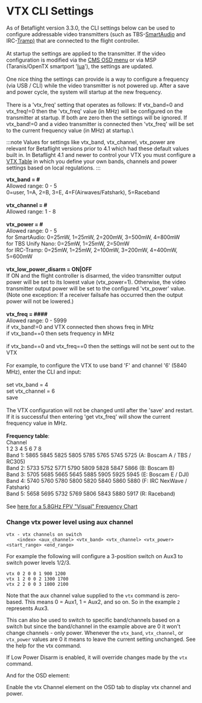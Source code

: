 # VTX CLI Settings

As of Betaflight version 3.3.0, the CLI settings below can be used to
configure addressable video transmitters (such as
TBS-[SmartAudio](Unify-Smartaudio)
and
IRC-[Tramp](IRC-Tramp)[)](IRC-Tramp)
that are connected to the flight controller.\
 \
 At startup the settings are applied to the transmitter. If the video
configuration is modified via the [CMS OSD
menu](Unify-Smartaudio#smartaudio-cms-guide)
or via MSP (Taranis/OpenTX smartport
'[lua](https://github.com/betaflight/betaflight-tx-lua-scripts)'), the
settings are updated.\
 \
 One nice thing the settings can provide is a way to configure a
frequency (via USB / CLI) while the video transmitter is not powered
up. After a save and power cycle, the system will startup at the new
frequency.\
 \
 There is a 'vtx_freq' setting that operates as follows: If
vtx_band=0 and vtx_freq!=0 then the 'vtx_freq' value (in MHz) will be
configured on the transmitter at startup. If both are zero then the
settings will be ignored. If vtx_band!=0 and a video transmitter is
connected then 'vtx_freq' will be set to the current frequency value
(in MHz) at startup.\

:::note
Values for settings like vtx_band, vtx_channel, vtx_power are relevant for Betaflight versions prior to 4.1 which had these default values built in. In Betaflight 4.1 and newer to control your VTX you must configure a [VTX Table](VTX-tables) in which you define your own bands, channels and power settings based on local regulations.
:::

**vtx_band = \#**\
 Allowed range: 0 - 5\
 0=user, 1=A, 2=B, 3=E, 4=F(Airwaves/Fatshark), 5=Raceband\
 \
**vtx_channel = \#**\
 Allowed range: 1 - 8\
 \
**vtx_power = \#**\
 Allowed range: 0 - 5\
 for SmartAudio: 0=25mW, 1=25mW, 2=200mW, 3=500mW, 4=800mW\
 for TBS Unify Nano: 0=25mW, 1=25mW, 2=50mW\
 for IRC-Tramp: 0=25mW, 1=25mW, 2=100mW, 3=200mW, 4=400mW, 5=600mW\
 \
**vtx_low_power_disarm = ON|OFF**\
If ON and the flight controller is disarmed, the video transmitter output power will be set to its lowest value (vtx_power=1). Otherwise, the video transmitter output power will be set to the configured 'vtx_power' value. (Note one exception: If a receiver failsafe has occurred then the output power will not be lowered.)\
 \
**vtx_freq = \#\#\#\#**\
 Allowed range: 0 - 5999\
 if vtx_band!=0 and VTX connected then shows freq in MHz\
 if vtx_band==0 then sets frequency in MHz\
 \
 if vtx_band==0 and vtx_freq==0 then the settings will not be sent out
to the VTX\
 \
 For example, to configure the VTX to use band 'F' and channel '6' (5840
MHz), enter the CLI and input:\
 \
 set vtx_band = 4\
 set vtx_channel = 6\
 save\
 \
 The VTX configuration will not be changed until after the 'save' and
restart. If it is successful then entering 'get vtx_freq' will show
the current frequency value in MHz.\
 \
 **Frequency table**:\
 Channel\
 1 2 3 4 5 6 7 8\
 Band 1: 5865 5845 5825 5805 5785 5765 5745 5725 (A: Boscam A / TBS /
RC305)\
 Band 2: 5733 5752 5771 5790 5809 5828 5847 5866 (B: Boscam B)\
 Band 3: 5705 5685 5665 5645 5885 5905 5925 5945 (E: Boscam E / DJI)\
 Band 4: 5740 5760 5780 5800 5820 5840 5860 5880 (F: IRC NexWave /
Fatshark)\
 Band 5: 5658 5695 5732 5769 5806 5843 5880 5917 (R: Raceband)\
 \
 See [here for a 5.8GHz FPV "Visual" Frequency
Chart](http://www.etheli.com/freq/FPV_5.8GHz_Freqs.jpg)

### Change vtx power level using aux channel

```
vtx - vtx channels on switch
	<index> <aux_channel> <vtx_band> <vtx_channel> <vtx_power> <start_range> <end_range>
```

For example the following will configure a 3-position switch on Aux3 to switch power levels 1/2/3.

```
vtx 0 2 0 0 1 900 1200
vtx 1 2 0 0 2 1300 1700
vtx 2 2 0 0 3 1800 2100
```

Note that the aux channel value supplied to the `vtx` command is zero-based. This means 0 = Aux1, 1 = Aux2, and so on. So in the example `2` represents Aux3.

This can also be used to switch to specific band/channels based on a switch but since the band/channel in the example above are 0 it won't change channels - only power. Whenever the `vtx_band`, `vtx_channel`, or `vtx_power` values are 0 it means to leave the current setting unchanged. See the help for the vtx command.

If Low Power Disarm is enabled, it will override changes made by the `vtx` command.

And for the OSD element:

Enable the vtx Channel element on the OSD tab to display vtx channel and power.
